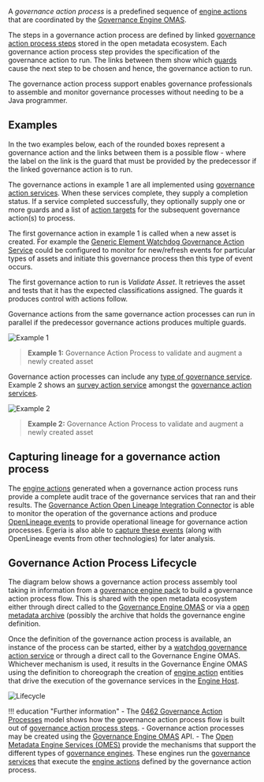 <!-- SPDX-License-Identifier: CC-BY-4.0 -->
<!-- Copyright Contributors to the ODPi Egeria project. -->


A *governance action process* is a predefined sequence of [engine actions](/concepts/engine-action) that are coordinated by the [Governance Engine OMAS](/services/omas/governance-engine/overview).

The steps in a governance action process are defined by linked [governance action process steps](/concepts/governance-action-process-step) stored in the open metadata ecosystem.  Each governance action process step provides the specification of the governance action to run.  The links between them show which [guards](/concepts/guard) cause the next step to be chosen and hence, the governance action to run.

The governance action process support enables governance professionals to assemble and monitor governance processes without needing to be a Java programmer.

## Examples

In the two examples below, each of the rounded boxes represent a governance action and the links between them is a possible flow - where the label on the link is the guard that must be provided by the predecessor if the linked governance action is to run.

The governance actions in example 1 are all implemented using [governance action services](/concepts/governance-action-service).  When these services complete, they supply a completion status.  If a service completed successfully, they optionally supply one or more guards and a list of [action targets](/concepts/action-target) for the subsequent governance action(s) to process.  

The first governance action in example 1 is called when a new asset is created.  For example the [Generic Element Watchdog Governance Action Service](/connectors/governance-action/generic-element-watchdog-governance-action-service) could be configured to monitor for new/refresh events for particular types of assets and initiate this governance process then this type of event occurs.

The first governance action to run is *Validate Asset*.  It retrieves the asset and tests that it has the expected classifications assigned.  The guards it produces control with actions follow.

Governance actions from the same governance action processes can run in parallel if the predecessor governance actions produces multiple guards. 

![Example 1](/concepts/governance-action-process-example-1.svg)
> **Example 1:** Governance Action Process to validate and augment a newly created asset

Governance action processes can include any [type of governance service](/concepts/governance-service).
Example 2 shows an [survey action service](/concepts/survey-action-service) amongst the [governance action services](/concepts/governance-action-service).

![Example 2](/concepts/governance-action-process-example-2.svg)
> **Example 2:** Governance Action Process to validate and augment a newly created asset

## Capturing lineage for a governance action process

The [engine actions](/concepts/engine-action) generated when a governance action process runs provide a complete audit trace of the governance services that ran and their results.  The [Governance Action Open Lineage Integration Connector](/connectors/integration/governance-action-open-lineage-integration-connector) is able to monitor the operation of the governance actions and produce [OpenLineage events](/features/lineage-management/overview/#the-openlineage-standard) to provide operational lineage for governance action processes.  Egeria is also able to [capture these events](/connectors/#capturing-and-publishing-lineage) (along with OpenLineage events from other technologies) for later analysis.

## Governance Action Process Lifecycle

The diagram below shows a governance action process assembly tool taking in information from a [governance engine pack](/concepts/governance-engine-pack) to build a governance action process flow.  This is shared with the open metadata ecosystem either through direct called to the [Governance Engine OMAS](/services/omas/governance-engone/overview) or via a [open metadata archive](/concepts/open-metadata-archive) (possibly the archive that holds the governance engine definition.

Once the definition of the governance action process is available, an instance of the process can be started, either by a [watchdog governance action service](/concepts/governance-action-service) or through a direct call to the Governance Engine OMAS.  Whichever mechanism is used, it results in the Governance Engine OMAS using the definition to choreograph the creation of [engine action](/concepts/engine-action) entities that drive the execution of the governance services in the [Engine Host](/concepts/engine-host).

![Lifecycle](/concepts/governance-action-process-lifecycle.svg)


!!! education "Further information"
    - The [0462 Governance Action Processes](/types/4/0462-Governance-Action-Processes) model shows how the governance action process flow is built out of [governance action process steps](/concepts/governance-action-process-step).
    - Governance action processes may be created using the [Governance Engine OMAS](/services/omas/governance-engine/overview) API.
    - The [Open Metadata Engine Services (OMES)](/services/omes) provide the mechanisms that support the different types of [governance engines](/concepts/governance-engine). These engines run the [governance services](/concepts/governance-service) that execute the [engine actions](/concepts/engine-action) defined by the governance action process.



